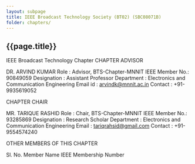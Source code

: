 ```yaml
---
layout: subpage
title: IEEE Broadcast Technology Society (BT02) (SBC08071B)
folder: chapters/
---
```

##  {{page.title}}

IEEE Broadcast Technology Chapter
CHAPTER ADVISOR

DR. ARVIND KUMAR
Role           : Advisor, BTS-Chapter-MNNIT
IEEE Member No.: 90849059
Designation    : Assistant Professor 
Department     : Electronics and Communication Engineering 
Email id       : arvindk@mnnit.ac.in
Contact        : +91- 9935619052

CHAPTER CHAIR

MR. TARIQUE RASHID
Role           : Chair, BTS-Chapter-MNNIT
IEEE Member No.: 93285869
Designation    : Research Scholar
Department     : Electronics and Communication Engineering
Email          : tariqrahsid@gmail.com
Contact        : +91- 9554574240

OTHER MEMBERS OF THIS CHAPTER

 

 
Sl. No. 	Member Name 	IEEE Membership Number
		
		
		
		
		
		
		
		
		
		
		
